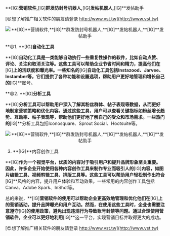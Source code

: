 **[IG]**营销软件,**[IG]**群发防封号机器人,**[IG]**发帖机器人,**[IG]**发帖助手

[😍想了解推广相关软件的朋友请登录 http://www.vst.tw](http://www.vst.tw)

 <center><img src="https://vst.tw/MP4/tuiguang/png/5.png" alt="**[IG]**营销软件,**[IG]**群发防封号机器人,**[IG]**发帖机器人,**[IG]**发帖助手"></center>

**😄1. **[IG]**自动化工具**

**[IG]**自动化工具是一类能够自动执行一些重复性操作的软件，比如自动点赞、评论、关注和取消关注等。这些工具可以帮助企业节省时间和精力，提高他们在**[IG]**上的活跃度和曝光率。一些知名的**[IG]**自动化工具包括Instazood、Jarvee、Instamber等，它们提供了各种功能和设置选项，帮助用户更好地管理和增长自己的**[IG]**账号。

**😄2. **[IG]**分析工具**

**[IG]**分析工具可以帮助用户深入了解其粉丝群体、帖子表现等数据，从而更好地制定营销策略和优化内容。通过这些工具，用户可以查看关键指标如粉丝增长趋势、互动率、帖子表现等，帮助他们更好地了解自己的受众和市场需求。一些热门的**[IG]**分析工具包括Iconosquare、Sprout Social、Hootsuite等。

 <center><img src="https://vst.tw/MP4/tuiguang/png/7.png" alt="**[IG]**营销软件,**[IG]**群发防封号机器人,**[IG]**发帖机器人,**[IG]**发帖助手"></center>

3. **[IG]**内容创作工具

**[IG]**作为一个视觉平台，优质的内容对于吸引用户和提升品牌形象至关重要。因此，许多企业开始使用各种内容创作工具来制作专业而吸引人的**[IG]**内容，如图片编辑工具、视频剪辑工具、排版工具等。这些工具可以帮助用户轻松制作出符合**[IG]**风格的内容，提升用户体验和互动效果。一些常用的内容创作工具包括Canva、Adobe Spark、InShot等。

总的来说，**[IG]**营销软件的使用可以帮助企业更高效地管理和优化他们在**[IG]**上的营销活动，提升品牌曝光和用户互动。然而，在使用这些工具时，企业也需要注意遵守**[IG]**的使用政策，避免出现违规行为导致账号封禁等问题。通过合理使用营销软件，企业可以更好地利用**[IG]**这一平台，实现营销目标并取得更大的成功。

[😍想了解推广相关软件的朋友请登录 http://www.vst.tw](http://www.vst.tw)



